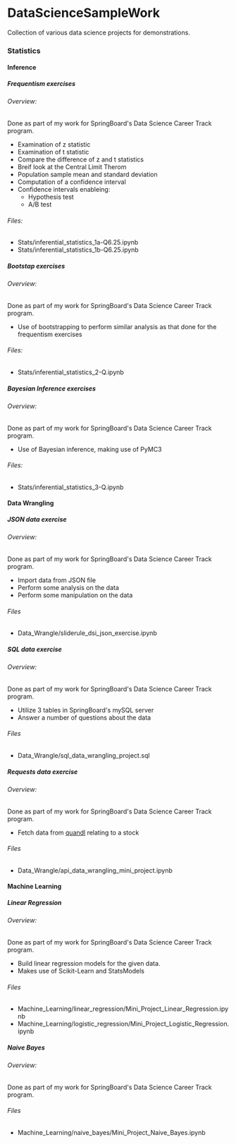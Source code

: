 # DataScienceSampleWork
Collection of various data science projects for demonstrations.

### Statistics
#### Inference
##### Frequentism exercises
###### Overview:
Done as part of my work for SpringBoard's Data Science Career Track program.
* Examination of z statistic
* Examination of t statistic
* Compare the difference of z and t statistics
* Breif look at the Central Limit Therom
* Population sample mean and standard deviation
* Computation of a confidence interval
* Confidence intervals enableing:
  * Hypothesis test
  * A/B test

###### Files:
* Stats/inferential_statistics_1a-Q6.25.ipynb
* Stats/inferential_statistics_1b-Q6.25.ipynb

##### Bootstap exercises
###### Overview:
Done as part of my work for SpringBoard's Data Science Career Track program.
* Use of bootstrapping to perform similar analysis as that done for the frequentism exercises

###### Files:
* Stats/inferential_statistics_2-Q.ipynb

##### Bayesian Inference exercises
###### Overview:
Done as part of my work for SpringBoard's Data Science Career Track program.
* Use of Bayesian inference, making use of PyMC3

###### Files:
* Stats/inferential_statistics_3-Q.ipynb

#### Data Wrangling
##### JSON data exercise
###### Overview:
Done as part of my work for SpringBoard's Data Science Career Track program.
* Import data from JSON file
* Perform some analysis on the data
* Perform some manipulation on the data

###### Files
* Data_Wrangle/sliderule_dsi_json_exercise.ipynb

##### SQL data exercise
###### Overview:
Done as part of my work for SpringBoard's Data Science Career Track program.
* Utilize 3 tables in SpringBoard's mySQL server
* Answer a number of questions about the data

###### Files
* Data_Wrangle/sql_data_wrangling_project.sql

##### Requests data exercise
###### Overview:
Done as part of my work for SpringBoard's Data Science Career Track program.
* Fetch data from [quandl](www.quandl.com) relating to a stock

###### Files
* Data_Wrangle/api_data_wrangling_mini_project.ipynb

#### Machine Learning
##### Linear Regression
###### Overview:
Done as part of my work for SpringBoard's Data Science Career Track program.
* Build linear regression models for the given data.
* Makes use of Scikit-Learn and StatsModels

###### Files
* Machine_Learning/linear_regression/Mini_Project_Linear_Regression.ipynb
* Machine_Learning/logistic_regression/Mini_Project_Logistic_Regression.ipynb

##### Naive Bayes
###### Overview:
Done as part of my work for SpringBoard's Data Science Career Track program.

###### Files
* Machine_Learning/naive_bayes/Mini_Project_Naive_Bayes.ipynb


